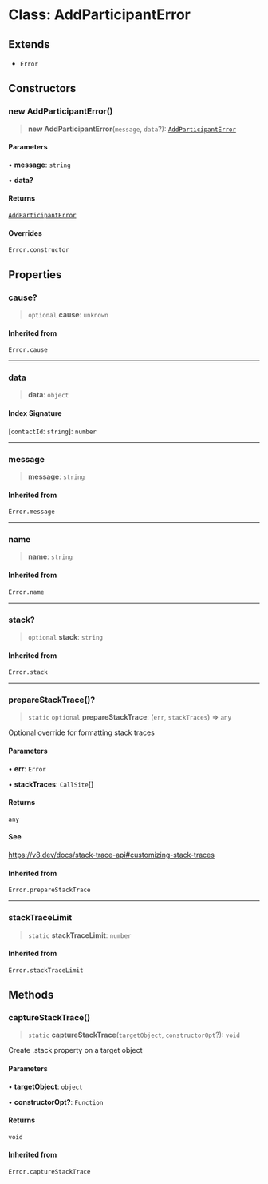 # Class: AddParticipantError

## Extends

- `Error`

## Constructors

### new AddParticipantError()

> **new AddParticipantError**(`message`, `data`?): [`AddParticipantError`](/api/api/model/errors/classes/AddParticipantError.md)

#### Parameters

• **message**: `string`

• **data?**

#### Returns

[`AddParticipantError`](/api/api/model/errors/classes/AddParticipantError.md)

#### Overrides

`Error.constructor`

## Properties

### cause?

> `optional` **cause**: `unknown`

#### Inherited from

`Error.cause`

***

### data

> **data**: `object`

#### Index Signature

 \[`contactId`: `string`\]: `number`

***

### message

> **message**: `string`

#### Inherited from

`Error.message`

***

### name

> **name**: `string`

#### Inherited from

`Error.name`

***

### stack?

> `optional` **stack**: `string`

#### Inherited from

`Error.stack`

***

### prepareStackTrace()?

> `static` `optional` **prepareStackTrace**: (`err`, `stackTraces`) => `any`

Optional override for formatting stack traces

#### Parameters

• **err**: `Error`

• **stackTraces**: `CallSite`[]

#### Returns

`any`

#### See

https://v8.dev/docs/stack-trace-api#customizing-stack-traces

#### Inherited from

`Error.prepareStackTrace`

***

### stackTraceLimit

> `static` **stackTraceLimit**: `number`

#### Inherited from

`Error.stackTraceLimit`

## Methods

### captureStackTrace()

> `static` **captureStackTrace**(`targetObject`, `constructorOpt`?): `void`

Create .stack property on a target object

#### Parameters

• **targetObject**: `object`

• **constructorOpt?**: `Function`

#### Returns

`void`

#### Inherited from

`Error.captureStackTrace`
